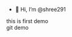 - 👋 Hi, I’m @shree291 <br>

this is first demo
<br>
git demo 


<!---
shree291/shree291 is a ✨ special ✨ repository because its `README.md` (this file) appears on your GitHub profile.
You can click the Preview link to take a look at your changes.
--->
